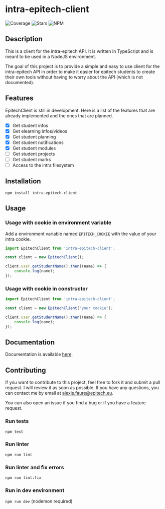 # intra-epitech-client

![Coverage](https://img.shields.io/codecov/c/github/FaureAlexis/intra-epitech-client) ![Stars](https://img.shields.io/github/stars/FaureAlexis/intra-epitech-client?style=social) ![NPM](https://img.shields.io/npm/dt/intra-epitech-client)

## Description

This is a client for the intra-epitech API. It is written in TypeScript and is meant to be used in a NodeJS environment.

The goal of this project is to provide a simple and easy to use client for the intra-epitech API in order to make it easier for epitech students to create their own tools without having to worry about the API (which is not documented).

## Features

EpitechClient is still in development. Here is a list of the features that are already implemented and the ones that are planned.

-   [x] Get student infos
-   [x] Get elearning infos/videos
-   [x] Get student planning
-   [x] Get student notifications
-   [x] Get student modules
-   [ ] Get student projects
-   [ ] Get student marks
-   [ ] Access to the intra filesystem

## Installation

```npm install intra-epitech-client```

## Usage

### Usage with cookie in environment variable

Add a environment variable named `EPITECH_COOKIE` with the value of your intra cookie.

```typescript
import EpitechClient from 'intra-epitech-client';

const client = new EpitechClient();

client.user.getStudentName().then((name) => {
    console.log(name);
});
```

### Usage with cookie in constructor

```typescript
import EpitechClient from 'intra-epitech-client';

const client = new EpitechClient('your cookie');

client.user.getStudentName().then((name) => {
    console.log(name);
});
```

## Documentation

Documentation is available [here](https://faurealexis.github.io/intra-epitech-client/).

## Contributing

If you want to contribute to this project, feel free to fork it and submit a pull request. I will review it as soon as possible. If you have any questions, you can contact me by email at [alexis.faure@epitech.eu](mailto:alexis.faure@epitech.eu).

You can also open an issue if you find a bug or if you have a feature request.

### Run tests

```npm test```

### Run linter

```npm run lint```

### Run linter and fix errors

```npm run lint:fix```

### Run in dev environment

```npm run dev``` (nodemon required)
